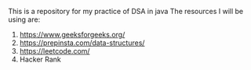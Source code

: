 This is a repository for my practice of DSA in java
The resources I will be using are:
1) https://www.geeksforgeeks.org/
2) https://prepinsta.com/data-structures/
3) https://leetcode.com/
4) Hacker Rank

